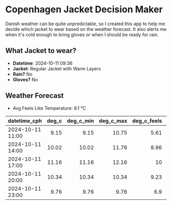 
# Copenhagen Jacket Decision Maker

Danish weather can be quite unpredictable, so I created this app to help me decide which jacket to wear based on the weather forecast. 
It also alerts me when it's cold enough to bring gloves or when I should be ready for rain.

## What Jacket to wear?

- **Datetime**: 2024-10-11 09:36
- **Jacket**: Regular Jacket with Warm Layers
- **Rain?** No
- **Gloves?** No

## Weather Forecast
- Avg Feels Like Temperature: 8.1 °C

| datetime_cph     |   deg_c |   deg_c_min |   deg_c_max |   deg_c_feels | weather   | wind   | rain   |
|:-----------------|--------:|------------:|------------:|--------------:|:----------|:-------|:-------|
| 2024-10-11 11:00 |    9.15 |        9.15 |       10.75 |          5.61 | Clouds    | High   | None   |
| 2024-10-11 14:00 |   10.02 |       10.02 |       11.76 |          8.96 | Clouds    | High   | None   |
| 2024-10-11 17:00 |   11.16 |       11.16 |       12.16 |         10    | Clouds    | High   | None   |
| 2024-10-11 20:00 |   10.34 |       10.34 |       10.34 |          9.23 | Clouds    | High   | None   |
| 2024-10-11 23:00 |    9.76 |        9.76 |        9.76 |          6.9  | Clouds    | High   | None   |
        